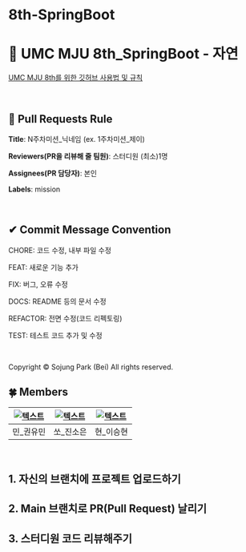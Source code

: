# 8th-SpringBoot

# 💚 UMC MJU 8th_SpringBoot - 자연

[UMC MJU 8th를 위한 깃허브 사용법 및 규칙](https://www.notion.so/makeus-challenge/UMC-MJU-GITHUB-RULE-1a5b57f4596b817e9ad8e8d8821c6b86?pvs=4)

<br>

## 🌱 Pull Requests Rule

**Title**: N주차미션_닉네임 (ex. 1주차미션_제이)

**Reviewers(PR을 리뷰해 줄 팀원)**: 스터디원 (최소)1명

**Assignees(PR 담당자)**: 본인

**Labels**: mission

<br>

## ✔ Commit Message Convention

CHORE: 코드 수정, 내부 파일 수정

FEAT: 새로운 기능 추가

FIX: 버그, 오류 수정

DOCS: README 등의 문서 수정

REFACTOR: 전면 수정(코드 리펙토링)

TEST: 테스트 코드 추가 및 수정

<br>

Copyright © Sojung Park (Bei) All rights reserved.


## 🍀 Members
| [![텍스트](https://avatars.githubusercontent.com/u/164713708?v=4)](https://github.com/dbalsk) | [![텍스트](https://avatars.githubusercontent.com/u/173240707?v=4)](https://github.com/rosejinse) | [![텍스트](https://avatars.githubusercontent.com/u/164713708?v=4)](https://github.com/hyeeeeon) |
|:---:|:---:|:---:|
| 민_권유민 | 쏘_진소은 | 현_이승현 |

<br>

## 1. 자신의 브랜치에 프로젝트 업로드하기

## 2. Main 브랜치로 PR(Pull Request) 날리기

## 3. 스터디원 코드 리뷰해주기
